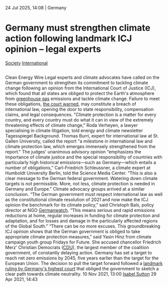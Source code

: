 24 Jul 2025, 14:08
| 
Germany
# Germany must strengthen climate action following landmark ICJ opinion – legal experts 
[Society](https://www.cleanenergywire.org/topics/Society) [International](https://www.cleanenergywire.org/topics/International)
## 
Clean Energy Wire
Legal experts and climate advocates have called on the German government to strengthen its commitment to tackling climate change following an opinion from the International Court of Justice (ICJ), which found that all states are obliged to protect the Earth's atmosphere from [greenhouse gas](https://www.cleanenergywire.org/glossary/letter_g#greenhouse_gas) emissions and tackle climate change. Failure to meet these obligations, [the court warned](https://www.bloomberg.com/news/articles/2025-07-23/vanuatu-wins-landmark-legal-battle-over-climate-change-impact), may constitute a breach of international law, opening the door to state responsibility, compensation claims, and legal consequences.
"Climate protection is a matter for every country, and every country must do what it can in view of the extremely threatening effects of climate change," Roda Verheyen, a lawyer specialising in climate litigation, told energy and climate newsletter Tagesspiegel Background. 
Thomas Burri, expert for international law at St. Gallen University, called the report "a milestone in international law and climate protection law, which emerges immensely strengthened from the report."
The judges' unanimous advisory opinion “emphasizes the importance of climate justice and the special responsibility of countries with particularly high historical emissions—such as Germany—which entails a number of obligations,” Carl-Friedrich Schleussner, a climate expert at Humboldt University Berlin, told the Science Media Center. “This is also a clear message to the German federal government. Watering down climate targets is not permissible. More, not less, climate protection is needed in Germany and Europe.”
Climate advocacy groups arrived at a similar conclusion. “The German government must respect international law as well as the constitutional climate resolution of 2021 and now make the ICJ opinion the benchmark for its climate policy,” said Christoph Bals, policy director at NGO [Germanwatch](https://www.cleanenergywire.org/experts/germanwatch). “This means serious and rapid emissions reductions at home, regular increases in funding for climate protection and adaptation, and for losses and damage in the particularly affected regions of the Global South.”
“There can be no more excuses. This groundbreaking ICJ opinion shows that the German government is obliged to take appropriate climate protection measures,” said Yasin Hinz from climate campaign youth group Fridays for Future. She accused chancellor Friedrich Merz’ Christian Democrats ([CDU](https://www.cleanenergywire.org/experts/cdu-christian-democratic-union)), the largest member of the coalition government, of constantly delaying action.
Germany has set a target to reach net zero emissions by 2045, five years earlier than the target for the European Union. The decision to pull the target forward followed a [landmark ruling by Germany's highest court](https://www.cleanenergywire.org/factsheets/german-top-court-finds-key-climate-legislation-insufficient-landmark-ruling) that obliged the government to sketch a clear path towards climate neutrality. 
10 Nov 2021, 13:00
[Isabel Sutton](https://www.cleanenergywire.org/about-us-clew-team)
29 Apr 2021, 14:43
